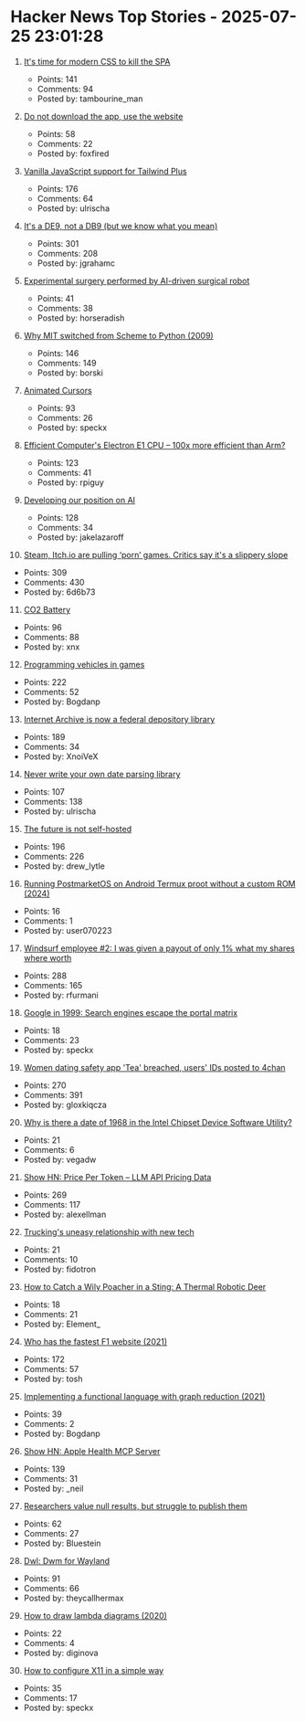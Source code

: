 # Hacker News Top Stories - 2025-07-25 23:01:28

1. [It's time for modern CSS to kill the SPA](https://www.jonoalderson.com/conjecture/its-time-for-modern-css-to-kill-the-spa/)
   - Points: 141
   - Comments: 94
   - Posted by: tambourine_man

2. [Do not download the app, use the website](https://idiallo.com/blog/dont-download-apps)
   - Points: 58
   - Comments: 22
   - Posted by: foxfired

3. [Vanilla JavaScript support for Tailwind Plus](https://tailwindcss.com/blog/vanilla-js-support-for-tailwind-plus)
   - Points: 176
   - Comments: 64
   - Posted by: ulrischa

4. [It's a DE9, not a DB9 (but we know what you mean)](https://news.sparkfun.com/14298)
   - Points: 301
   - Comments: 208
   - Posted by: jgrahamc

5. [Experimental surgery performed by AI-driven surgical robot](https://arstechnica.com/science/2025/07/experimental-surgery-performed-by-ai-driven-surgical-robot/)
   - Points: 41
   - Comments: 38
   - Posted by: horseradish

6. [Why MIT switched from Scheme to Python (2009)](https://www.wisdomandwonder.com/link/2110/why-mit-switched-from-scheme-to-python)
   - Points: 146
   - Comments: 149
   - Posted by: borski

7. [Animated Cursors](https://tattoy.sh/news/animated-cursors/)
   - Points: 93
   - Comments: 26
   - Posted by: speckx

8. [Efficient Computer's Electron E1 CPU – 100x more efficient than Arm?](https://morethanmoore.substack.com/p/efficient-computers-electron-e1-cpu)
   - Points: 123
   - Comments: 41
   - Posted by: rpiguy

9. [Developing our position on AI](https://www.recurse.com/blog/191-developing-our-position-on-ai)
   - Points: 128
   - Comments: 34
   - Posted by: jakelazaroff

10. [Steam, Itch.io are pulling ‘porn’ games. Critics say it's a slippery slope](https://www.wired.com/story/steam-itchio-are-pulling-porn-games-censorship/)
   - Points: 309
   - Comments: 430
   - Posted by: 6d6b73

11. [CO2 Battery](https://energydome.com/co2-battery/)
   - Points: 96
   - Comments: 88
   - Posted by: xnx

12. [Programming vehicles in games](https://wassimulator.com/blog/programming/programming_vehicles_in_games.html)
   - Points: 222
   - Comments: 52
   - Posted by: Bogdanp

13. [Internet Archive is now a federal depository library](https://www.kqed.org/news/12049420/sf-based-internet-archive-is-now-a-federal-depository-library-what-does-that-mean)
   - Points: 189
   - Comments: 34
   - Posted by: XnoiVeX

14. [Never write your own date parsing library](https://www.zachleat.com/web/adventures-in-date-parsing/)
   - Points: 107
   - Comments: 138
   - Posted by: ulrischa

15. [The future is not self-hosted](https://www.drewlyton.com/story/the-future-is-not-self-hosted/)
   - Points: 196
   - Comments: 226
   - Posted by: drew_lytle

16. [Running PostmarketOS on Android Termux proot without a custom ROM (2024)](https://ivonblog.com/en-us/posts/postmarketos-in-termux-proot/)
   - Points: 16
   - Comments: 1
   - Posted by: user070223

17. [Windsurf employee #2: I was given a payout of only 1% what my shares where worth](https://twitter.com/premqnair/status/1948420769945682413)
   - Points: 288
   - Comments: 165
   - Posted by: rfurmani

18. [Google in 1999: Search engines escape the portal matrix](https://cybercultural.com/p/google-1999/)
   - Points: 18
   - Comments: 23
   - Posted by: speckx

19. [Women dating safety app 'Tea' breached, users' IDs posted to 4chan](https://www.404media.co/women-dating-safety-app-tea-breached-users-ids-posted-to-4chan/)
   - Points: 270
   - Comments: 391
   - Posted by: gloxkiqcza

20. [Why is there a date of 1968 in the Intel Chipset Device Software Utility?](https://www.intel.com/content/www/us/en/support/articles/000095169/processors.html)
   - Points: 21
   - Comments: 6
   - Posted by: vegadw

21. [Show HN: Price Per Token – LLM API Pricing Data](https://pricepertoken.com/)
   - Points: 269
   - Comments: 117
   - Posted by: alexellman

22. [Trucking's uneasy relationship with new tech](https://www.bbc.com/news/articles/c5yeyn4gl80o)
   - Points: 21
   - Comments: 10
   - Posted by: fidotron

23. [How to Catch a Wily Poacher in a Sting: A Thermal Robotic Deer](https://www.wsj.com/us-news/how-to-catch-a-wily-poacher-in-a-sting-a-thermal-robotic-deer-ffef0fa8)
   - Points: 18
   - Comments: 21
   - Posted by: Element_

24. [Who has the fastest F1 website (2021)](https://jakearchibald.com/2021/f1-perf-part-3/)
   - Points: 172
   - Comments: 57
   - Posted by: tosh

25. [Implementing a functional language with graph reduction (2021)](https://thma.github.io/posts/2021-12-27-Implementing-a-functional-language-with-Graph-Reduction.html)
   - Points: 39
   - Comments: 2
   - Posted by: Bogdanp

26. [Show HN: Apple Health MCP Server](https://github.com/neiltron/apple-health-mcp)
   - Points: 139
   - Comments: 31
   - Posted by: _neil

27. [Researchers value null results, but struggle to publish them](https://www.nature.com/articles/d41586-025-02312-4)
   - Points: 62
   - Comments: 27
   - Posted by: Bluestein

28. [Dwl: Dwm for Wayland](https://codeberg.org/dwl/dwl)
   - Points: 91
   - Comments: 66
   - Posted by: theycallhermax

29. [How to draw lambda diagrams (2020)](https://risingentropy.com/how-to-draw-lambda-diagrams/)
   - Points: 22
   - Comments: 4
   - Posted by: diginova

30. [How to configure X11 in a simple way](https://eugene-andrienko.com/en/it/2025/07/24/x11-configuration-simple.html)
   - Points: 35
   - Comments: 17
   - Posted by: speckx

